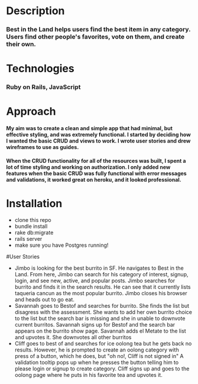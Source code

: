 # Description
### Best in the Land helps users find the best item in any category.  Users find other people's favorites, vote on them, and create their own.  
 
 # Technologies
 ### Ruby on Rails, JavaScript

 # Approach
 #### My aim was to create a clean and simple app that had minimal, but effective styling, and was extremely functional.  I started by deciding how I wanted the basic CRUD and views to work. I wrote user stories and drew wireframes to use as guides.  
#### When the CRUD functionality for all of the resources was built, I spent a lot of time styling and working on authorization.  I only added new features when the basic CRUD was fully functional with error messages and validations, it worked great on heroku, and it looked professional.

# Installation
- clone this repo
- bundle install
- rake db:migrate
- rails server
- make sure you have Postgres running!

#User Stories
- Jimbo is looking for the best burrito in SF. He navigates to Best in the Land. From here, Jimbo can search for his category of interest, signup, login, and see new, active, and popular posts. Jimbo searches for burrito and finds it in the search results. He can see that it currently lists taqueria cancun as the most popular burrito. Jimbo closes his browser and heads out to go eat.
- Savannah goes to Bestof and searches for burrito. She finds the list but disagress with the assessment. She wants to add her own burrito choice to the list but the search bar is missing and she in unable to downvote current burritos. Savannah signs up for Bestof and the search bar appears on the burrito show page. Savannah adds el Metate to the list and upvotes it. She downvotes all other burritos
- Cliff goes to best of and searches for ice oolong tea but he gets back no results. However, he is prompted to create an oolong category with press of a button, which he does, but "oh no!, Cliff is not signed in" A validation tooltip pops up when he presses the button telling him to please login or signup to create category. Cliff signs up and goes to the oolong page where he puts in his favorite tea and upvotes it.